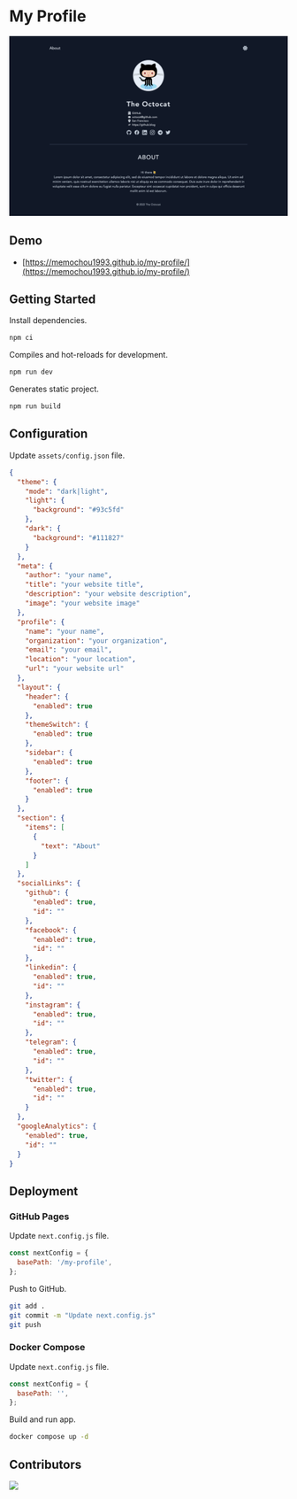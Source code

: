 # My Profile

![Dark Theme](demo.png)

## Demo

- [https://memochou1993.github.io/my-profile/](https://memochou1993.github.io/my-profile/)

## Getting Started

Install dependencies.

```bash
npm ci
```

Compiles and hot-reloads for development.

```bash
npm run dev
```

Generates static project.

```bash
npm run build
```

## Configuration

Update `assets/config.json` file.

```json
{
  "theme": {
    "mode": "dark|light",
    "light": {
      "background": "#93c5fd"
    },
    "dark": {
      "background": "#111827"
    }
  },
  "meta": {
    "author": "your name",
    "title": "your website title",
    "description": "your website description",
    "image": "your website image"
  },
  "profile": {
    "name": "your name",
    "organization": "your organization",
    "email": "your email",
    "location": "your location",
    "url": "your website url"
  },
  "layout": {
    "header": {
      "enabled": true
    },
    "themeSwitch": {
      "enabled": true
    },
    "sidebar": {
      "enabled": true
    },
    "footer": {
      "enabled": true
    }
  },
  "section": {
    "items": [
      {
        "text": "About"
      }
    ]
  },
  "socialLinks": {
    "github": {
      "enabled": true,
      "id": ""
    },
    "facebook": {
      "enabled": true,
      "id": ""
    },
    "linkedin": {
      "enabled": true,
      "id": ""
    },
    "instagram": {
      "enabled": true,
      "id": ""
    },
    "telegram": {
      "enabled": true,
      "id": ""
    },
    "twitter": {
      "enabled": true,
      "id": ""
    }
  },
  "googleAnalytics": {
    "enabled": true,
    "id": ""
  }
}
```

## Deployment

### GitHub Pages

Update `next.config.js` file.

```js
const nextConfig = {
  basePath: '/my-profile',
};
```

Push to GitHub.

```bash
git add .
git commit -m "Update next.config.js"
git push
```

### Docker Compose

Update `next.config.js` file.

```js
const nextConfig = {
  basePath: '',
};
```

Build and run app.

```bash
docker compose up -d
```

## Contributors

<a href="https://github.com/memochou1993/my-profile/graphs/contributors">
  <img src="https://contrib.rocks/image?repo=memochou1993/my-profile" />
</a>
